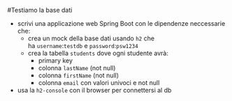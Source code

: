 #Testiamo la base dati
- scrivi una applicazione web Spring Boot con le dipendenze neccessarie che:
    - crea un mock della base dati usando `h2` che ha `username`:`testdb` e `password`:`psw1234`
    - crea la tabella `students` dove ogni studente avrà:
        - primary key
        - colonna `lastName` (not null)
        - colonna `firstName` (not null)
        - colonna `email` con valori univoci e not null
- usa la `h2-console` con il browser per connettersi al db
